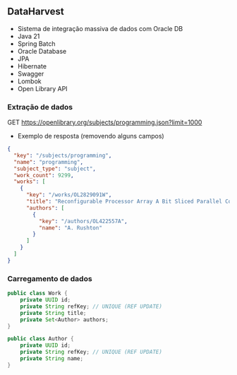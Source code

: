 ## DataHarvest
- Sistema de integração massiva de dados com Oracle DB
- Java 21
- Spring Batch
- Oracle Database
- JPA
- Hibernate
- Swagger
- Lombok
- Open Library API


### Extração de dados
GET https://openlibrary.org/subjects/programming.json?limit=1000

- Exemplo de resposta (removendo alguns campos)
```json
{
  "key": "/subjects/programming",
  "name": "programming",
  "subject_type": "subject",
  "work_count": 9299,
  "works": [
    {
      "key": "/works/OL2829091W",
      "title": "Reconfigurable Processor Array A Bit Sliced Parallel Computer (USA)",
      "authors": [
        {
          "key": "/authors/OL422557A",
          "name": "A. Rushton"
        }
      ]
    }
  ]
}
```

### Carregamento de dados
```Java
public class Work {
    private UUID id;
    private String refKey; // UNIQUE (REF UPDATE)
    private String title;
    private Set<Author> authors;
}

public class Author {
    private UUID id;
    private String refKey; // UNIQUE (REF UPDATE)
    private String name;
}
```